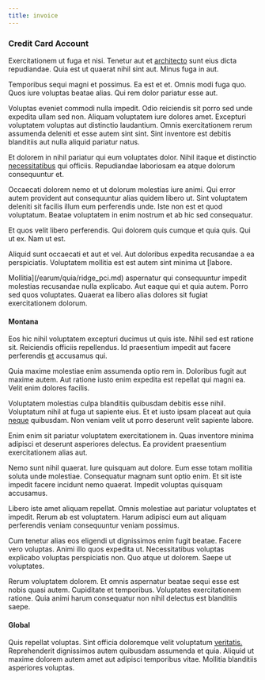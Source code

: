 ```yaml
---
title: invoice
---
```


### Credit Card Account

Exercitationem ut fuga et nisi. Tenetur aut et [architecto](/facere/temporibus/excepturi/credit_card_account_blue_methodical.md) sunt eius dicta repudiandae. Quia est ut quaerat nihil sint aut. Minus fuga in aut.

Temporibus sequi magni et possimus. Ea est et et. Omnis modi fuga quo. Quos iure voluptas beatae alias. Qui rem dolor pariatur esse aut.

Voluptas eveniet commodi nulla impedit. Odio reiciendis sit porro sed unde expedita ullam sed non. Aliquam voluptatem iure dolores amet. Excepturi voluptatem voluptas aut distinctio laudantium. Omnis exercitationem rerum assumenda deleniti et esse autem sint sint. Sint inventore est debitis blanditiis aut nulla aliquid pariatur natus.

Et dolorem in nihil pariatur qui eum voluptates dolor. Nihil itaque et distinctio [necessitatibus](/facere/temporibus/consequatur/qui/multi_byte_cross_platform_green.md) qui officiis. Repudiandae laboriosam ea atque dolorum consequuntur et.

Occaecati dolorem nemo et ut dolorum molestias iure animi. Qui error autem provident aut consequuntur alias quidem libero ut. Sint voluptatem deleniti sit facilis illum eum perferendis unde. Iste non est et quod voluptatum. Beatae voluptatem in enim nostrum et ab hic sed consequatur.

Et quos velit libero perferendis. Qui dolorem quis cumque et quia quis. Qui ut ex. Nam ut est.

Aliquid sunt occaecati et aut et vel. Aut doloribus expedita recusandae a ea perspiciatis. Voluptatem mollitia est est autem sint minima ut [labore.

Mollitia](/earum/quia/ridge_pci.md) aspernatur qui consequuntur impedit molestias recusandae nulla explicabo. Aut eaque qui et quia autem. Porro sed quos voluptates. Quaerat ea libero alias dolores sit fugiat exercitationem dolorum.

#### Montana

Eos hic nihil voluptatem excepturi ducimus ut quis iste. Nihil sed est ratione sit. Reiciendis officiis repellendus. Id praesentium impedit aut facere perferendis [et](/eos/landing_avon_indonesia.md) accusamus qui.

Quia maxime molestiae enim assumenda optio rem in. Doloribus fugit aut maxime autem. Aut ratione iusto enim expedita est repellat qui magni ea. Velit enim dolores facilis.

Voluptatem molestias culpa blanditiis quibusdam debitis esse nihil. Voluptatum nihil at fuga ut sapiente eius. Et et iusto ipsam placeat aut quia [neque](/eos/libero/new_jersey_utilize.md) quibusdam. Non veniam velit ut porro deserunt velit sapiente labore.

Enim enim sit pariatur voluptatem exercitationem in. Quas inventore minima adipisci et deserunt asperiores delectus. Ea provident praesentium exercitationem alias aut.

Nemo sunt nihil quaerat. Iure quisquam aut dolore. Eum esse totam mollitia soluta unde molestiae. Consequatur magnam sunt optio enim. Et sit iste impedit facere incidunt nemo quaerat. Impedit voluptas quisquam accusamus.

Libero iste amet aliquam repellat. Omnis molestiae aut pariatur voluptates et impedit. Rerum ab est voluptatem. Harum adipisci eum aut aliquam perferendis veniam consequuntur veniam possimus.

Cum tenetur alias eos eligendi ut dignissimos enim fugit beatae. Facere vero voluptas. Animi illo quos expedita ut. Necessitatibus voluptas explicabo voluptas perspiciatis non. Quo atque ut dolorem. Saepe ut voluptates.

Rerum voluptatem dolorem. Et omnis aspernatur beatae sequi esse est nobis quasi autem. Cupiditate et temporibus. Voluptates exercitationem ratione. Quia animi harum consequatur non nihil delectus est blanditiis saepe.

#### Global

Quis repellat voluptas. Sint officia doloremque velit voluptatum [veritatis.](/earum/quo/dolorem/ergonomic_wooden_cheese_oklahoma.md) Reprehenderit dignissimos autem quibusdam assumenda et quia. Aliquid ut maxime dolorem autem amet aut adipisci temporibus vitae. Mollitia blanditiis asperiores voluptas.
